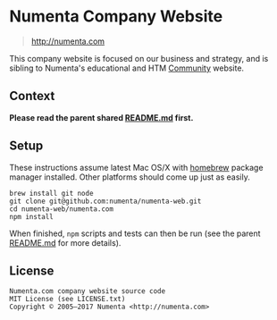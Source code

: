 # Numenta Company Website

> http://numenta.com

This company website is focused on our business and strategy, and is sibling to
Numenta's educational and HTM [Community](http://numenta.org) website.


## Context

**Please read the parent shared [README.md](../README.md) first.**


## Setup

These instructions assume latest Mac OS/X with [homebrew](http://brew.sh/)
package manager installed. Other platforms should come up just as easily.

```shell
brew install git node
git clone git@github.com:numenta/numenta-web.git
cd numenta-web/numenta.com
npm install
```

When finished, `npm` scripts and tests can then be run (see the parent
[README.md](../README.md) for more details).


## License

```
Numenta.com company website source code
MIT License (see LICENSE.txt)
Copyright © 2005—2017 Numenta <http://numenta.com>
```
